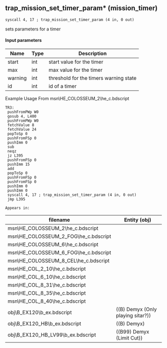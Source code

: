 ## trap_mission_set_timer_param* (mission_timer)

`syscall 4, 17 ; trap_mission_set_timer_param (4 in, 0 out)`

sets parameters for a timer

#### Input parameters
| Name | Type | Description
|------|------|------------
| start   | int   | start value for the timer
| max   | int   | max value for the timer
| warning   | int   | threshold for the timers warning state
| id   | int   | id of a timer


Example Usage From msn\HE_COLOSSEUM_2\he_c.bdscript
```plaintext
TR3:
 pushFromPWp W0
 gosub 4, L400
 pushFromPWp W0
 fetchValue 8
 fetchValue 24
 popToSp 0
 pushFromFSp 0
 pushImm 0
 sub 
 neqz 
 jz L395
 pushFromFSp 0
 pushImm 15
 add 
 popToSp 0
 pushFromFSp 0
 pushFromFSp 0
 pushImm 0
 pushImm 0
 syscall 4, 17 ; trap_mission_set_timer_param (4 in, 0 out)
 jmp L395
```





	Appears in:
| filename | Entity (obj)
|----------|-------------
| msn\HE_COLOSSEUM_2\he_c.bdscript       |           
| msn\HE_COLOSSEUM_2_FOG\he_c.bdscript       |           
| msn\HE_COLOSSEUM_6\he_c.bdscript       |           
| msn\HE_COLOSSEUM_6_FOG\he_c.bdscript       |           
| msn\HE_COLOSSEUM_8_CEL\he_c.bdscript       |           
| msn\HE_COL_2_10\he_c.bdscript       |           
| msn\HE_COL_6_10\he_c.bdscript       |           
| msn\HE_COL_8_31\he_c.bdscript       |           
| msn\HE_COL_8_35\he_c.bdscript       |           
| msn\HE_COL_8_40\he_c.bdscript       |           
| obj\B_EX120\b_ex.bdscript       | ((B) Demyx (Only playing sitar?))          
| obj\B_EX120_HB\b_ex.bdscript       | ((B) Demyx)          
| obj\B_EX120_HB_LV99\b_ex.bdscript       | ((B99) Demyx (Limit Cut))          



